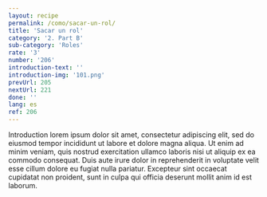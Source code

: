 ```yaml
---
layout: recipe
permalink: /como/sacar-un-rol/
title: 'Sacar un rol'
category: '2. Part B'
sub-category: 'Roles'
rate: '3'
number: '206'
introduction-text: ''
introduction-img: '101.png'
prevUrl: 205
nextUrl: 221
done: ''
lang: es
ref: 206
---
```


Introduction lorem ipsum dolor sit amet, consectetur adipiscing elit, sed do eiusmod tempor incididunt ut labore et dolore magna aliqua. Ut enim ad minim veniam, quis nostrud exercitation ullamco laboris nisi ut aliquip ex ea commodo consequat. Duis aute irure dolor in reprehenderit in voluptate velit esse cillum dolore eu fugiat nulla pariatur. Excepteur sint occaecat cupidatat non proident, sunt in culpa qui officia deserunt mollit anim id est laborum.

